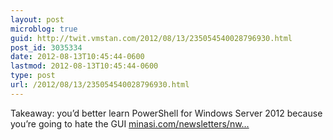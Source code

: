 ```yaml
---
layout: post
microblog: true
guid: http://twit.vmstan.com/2012/08/13/235054540028796930.html
post_id: 3035334
date: 2012-08-13T10:45:44-0600
lastmod: 2012-08-13T10:45:44-0600
type: post
url: /2012/08/13/235054540028796930.html
---
```

Takeaway: you’d better learn PowerShell for Windows Server 2012 because you’re going to hate the GUI <a href="http://www.minasi.com/newsletters/nws1208.htm">minasi.com/newsletters/nw…</a>
